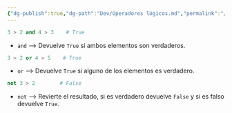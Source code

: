 ```yaml
---
{"dg-publish":true,"dg-path":"Dev/Operadores lógicos.md","permalink":"/dev/operadores-logicos/","created":"2024-06-10T19:08","updated":"2024-07-16T22:38"}
---
```


```py
3 > 2 and 4 > 3    # True
```
- `and` --> Devuelve `True` si ambos elementos son verdaderos.

```py
3 > 2 or 4 > 5    # True
```
- `or` --> Devuelve `True` si alguno de los elementos es verdadero.

```py
not 3 > 2        # False
```
- `not` --> Revierte el resultado, si es verdadero devuelve `False` y si es falso devuelve `True`.